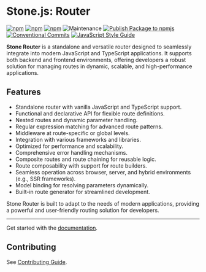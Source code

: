 # Stone.js: Router

[![npm](https://img.shields.io/npm/l/@stone-js/router)](https://opensource.org/licenses/Apache-2.0)
[![npm](https://img.shields.io/npm/v/@stone-js/router)](https://www.npmjs.com/package/@stone-js/router)
[![npm](https://img.shields.io/npm/dm/@stone-js/router)](https://www.npmjs.com/package/@stone-js/router)
![Maintenance](https://img.shields.io/maintenance/yes/2025)
[![Publish Package to npmjs](https://github.com/stonemjs/router/actions/workflows/release.yml/badge.svg)](https://github.com/stonemjs/router/actions/workflows/release.yml)
[![Conventional Commits](https://img.shields.io/badge/Conventional%20Commits-1.0.0-yellow.svg)](https://conventionalcommits.org)
[![JavaScript Style Guide](https://img.shields.io/badge/code_style-standard-brightgreen.svg)](https://standardjs.com)

**Stone Router** is a standalone and versatile router designed to seamlessly integrate into modern JavaScript and TypeScript applications. It supports both backend and frontend environments, offering developers a robust solution for managing routes in dynamic, scalable, and high-performance applications.

## Features

- Standalone router with vanilla JavaScript and TypeScript support.
- Functional and declarative API for flexible route definitions.
- Nested routes and dynamic parameter handling.
- Regular expression matching for advanced route patterns.
- Middleware at route-specific or global levels.
- Integration with various frameworks and libraries.
- Optimized for performance and scalability.
- Comprehensive error handling mechanisms.
- Composite routes and route chaining for reusable logic.
- Route composability with support for route builders.
- Seamless operation across browser, server, and hybrid environments (e.g., SSR frameworks).
- Model binding for resolving parameters dynamically.
- Built-in route generator for streamlined development.

Stone Router is built to adapt to the needs of modern applications, providing a powerful and user-friendly routing solution for developers.

---

Get started with the [documentation](https://stonejs.com/docs/router).

## Contributing

See [Contributing Guide](https://github.com/stonemjs/router/blob/main/CONTRIBUTING.md).